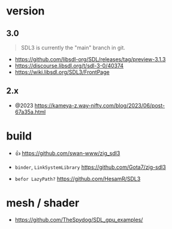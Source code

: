 # version

## 3.0

> SDL3 is currently the "main" branch in git.

- https://github.com/libsdl-org/SDL/releases/tag/preview-3.1.3
- https://discourse.libsdl.org/t/sdl-3-0/40374
- https://wiki.libsdl.org/SDL3/FrontPage

## 2.x

- @2023 https://kameya-z.way-nifty.com/blog/2023/06/post-67a35a.html

# build

- 👍 https://github.com/swan-www/zig_sdl3

- `binder`, `LinkSystemLibrary` https://github.com/Gota7/zig-sdl3
- `befor LazyPath?` https://github.com/HesamR/SDL3

# mesh / shader

- https://github.com/TheSpydog/SDL_gpu_examples/
